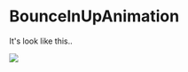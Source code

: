 BounceInUpAnimation
===================
It's look like this..

![](http://ww3.sinaimg.cn/mw690/a695acdegw1emfermtukrg20dc0djtaz.gif)
